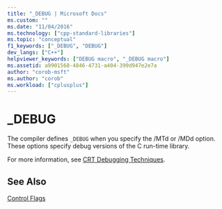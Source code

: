 ```yaml
---
title: "_DEBUG | Microsoft Docs"
ms.custom: ""
ms.date: "11/04/2016"
ms.technology: ["cpp-standard-libraries"]
ms.topic: "conceptual"
f1_keywords: ["_DEBUG", "DEBUG"]
dev_langs: ["C++"]
helpviewer_keywords: ["DEBUG macro", "_DEBUG macro"]
ms.assetid: a9901568-4846-4731-a404-399d947e2e7a
author: "corob-msft"
ms.author: "corob"
ms.workload: ["cplusplus"]
---
```

# _DEBUG
The compiler defines `_DEBUG` when you specify the /MTd or /MDd option. These options specify debug versions of the C run-time library.  
  
 For more information, see [CRT Debugging Techniques](/visualstudio/debugger/crt-debugging-techniques).  
  
## See Also  
 [Control Flags](../c-runtime-library/control-flags.md)